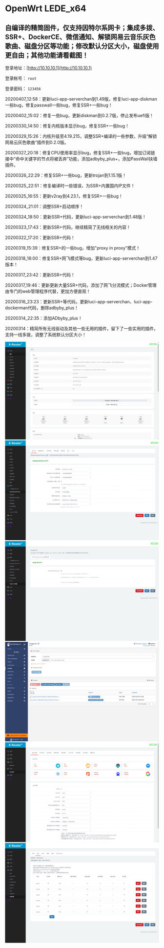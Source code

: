 OpenWrt LEDE_x64
====

自编译的精简固件，仅支持因特尔系网卡；集成多拨、SSR+、DockerCE、微信通知、解锁网易云音乐灰色歌曲、磁盘分区等功能；修改默认分区大小，磁盘使用更自由；其他功能请看截图！
----

登录地址：[http://10.10.10.1](http://10.10.10.1)

登录帐号： `root`

登录密码： `123456`


20200407_12:58：更新luci-app-serverchan到1.49版，修复luci-app-diskman一些bug，修复passwall一些bug，修复SSR+一些bug！

20200402_15:02：修复一些bug，更新diskman到0.2.7版，停止发布uefi版！

20200330_14:50：修复内核版本显示bug，修复SSR+一些bug！

20200329_15:26：内核升级至4.19.215，调整SSR+编译的一些参数，升级“解锁网易云灰色歌曲”插件到0.2.0版。

20200327_20:18：修复CPU使用率显示bug，修复SSR+一些bug，增加订阅链接中“命中关键字的节点将被丢弃”功能，添加adbyby_plus+，添加PassWall扶墙插件。

20200326_22:29：修复SSR+一些bug，更新trojan到1.15.1版！

20200325_22:51：修复编译时一些错误，为SSR+内置国内IP文件！

20200325_16:55：更新v2ray到4.23.1，修复SSR+一些bug！

20200324_21:01：调整SSR+启动顺序！

20200324_18:50：更新SSR+代码，更新luci-app-serverchan到1.48版！

20200323_17:43：更新SSR+代码，继续精简了无线相关的内容！

20200322_17:20：更新SSR+代码！

20200319_15:39：修复SSR+的一些bug，增加"proxy in proxy"模式！

20200318_16:00：修复SSR+网飞模式等bug，更新luci-app-serverchan到1.47版本！

20200317_23:42：更新SSR+代码！

20200317_19:46：更新更新大量SSR+代码，添加了网飞分流模式；Docker管理由专门的web管理程序代替，更加方便直观！

20200316_23:23：更新SSR+等代码，更新luci-app-serverchan、luci-app-dockerman代码，删除adbyby_plus！

20200314_22:35：添加ADbyby_plus！

20200314：精简所有无线驱动及其他一些无用的插件，留下了一些实用的插件，支持一线多拨，调整了系统默认分区大小！

![](截图/1.png)
![](截图/2.png)
![](截图/3.png)
![](截图/4.png)
![](截图/5.png)
![](截图/6.png)

